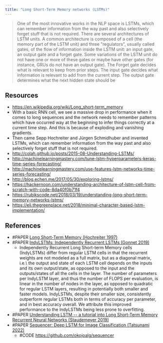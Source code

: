 ```yaml
---
title: "Long Short-Term Memory networks (LSTMs)"
---
```


> One of the most innovative works in the NLP space is LSTMs, which can remember information from the way past and also selectively forget stuff that is not required. There are several architectures of LSTM units. A common architecture is composed of a cell (the memory part of the LSTM unit) and three "regulators", usually called gates, of the flow of information inside the LSTM unit: an input gate, an output gate and a forget gate. Some variations of the LSTM unit do not have one or more of these gates or maybe have other gates (for instance, GRUs do not have an output gate). The Forget gate decides what is relevant to keep from prior steps. The input gate decides what information is relevant to add from the current step. The output gate determines what the next hidden state should be

## Resources
- https://en.wikipedia.org/wiki/Long_short-term_memory
- With a basic RNN cell, we see a massive drop in performance when it comes to long sequences and the network needs to remember patterns which have occurred way at the beginning to infer things correctly at a current time step. And this is because of exploding and vanishing gradients.
- Then came Sepp Hochreiter and Jürgen Schmidhuber and invented LSTMs, which can remember information from the way past and also selectively forget stuff that is not required.
- http://colah.github.io/posts/2015-08-Understanding-LSTMs/
- http://machinelearningmastery.com/tune-lstm-hyperparameters-keras-time-series-forecasting/
- http://machinelearningmastery.com/use-features-lstm-networks-time-series-forecasting/
- http://blog.echen.me/2017/05/30/exploring-lstms/
- https://hackernoon.com/understanding-architecture-of-lstm-cell-from-scratch-with-code-8da40f0b71f4
- https://rubikscode.net/2018/03/19/understanding-long-short-term-memory-networks-lstms/
- https://eli.thegreenplace.net/2018/minimal-character-based-lstm-implementation/


## References
- #PAPER [Long Short-Term Memory (Hochreiter 1997)](https://dl.acm.org/doi/10.1162/neco.1997.9.8.1735)
- #PAPER [IndyLSTMs: Independently Recurrent LSTMs (Gonnet 2019)](https://arxiv.org/abs/1903.08023)
	- Independently Recurrent Long Short-term Memory cells (IndyLSTMs) differ from regular LSTM cells in that the recurrent weights are not modeled as a full matrix, but as a diagonal matrix, i.e.\ the output and state of each LSTM cell depends on the inputs and its own output/state, as opposed to the input and the outputs/states of all the cells in the layer. The number of parameters per IndyLSTM layer, and thus the number of FLOPS per evaluation, is linear in the number of nodes in the layer, as opposed to quadratic for regular LSTM layers, resulting in potentially both smaller and faster models. IndyLSTMs, despite their smaller size, consistently outperform regular LSTMs both in terms of accuracy per parameter, and in best accuracy overall. We attribute this improved performance to the IndyLSTMs being less prone to overfitting.
- #PAPER [Understanding LSTM -- a tutorial into Long Short-Term Memory Recurrent Neural Networks (Staudemeyer 2019)](https://arxiv.org/abs/1909.09586)
- #PAPER [Sequencer: Deep LSTM for Image Classification (Tatsunami 2022)](https://arxiv.org/abs/2205.01972v2)            
	- #CODE https://github.com/okojoalg/sequencer
